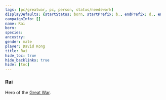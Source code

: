```yaml
---
tags: [pc/greatwar, pc, person, status/needswork]
displayDefaults: {startStatus: born, startPrefix: b., endPrefix: d., endStatus: died}
campaignInfo: []
name: Rai
born:
species:
ancestry:
gender: male
player: David Kong
title: Rai
hide_toc: true
hide_backlinks: true
hide: [toc]
---
```

### Rai

Hero of the [Great War](<../../../events/1500s/great-war.md>). 

